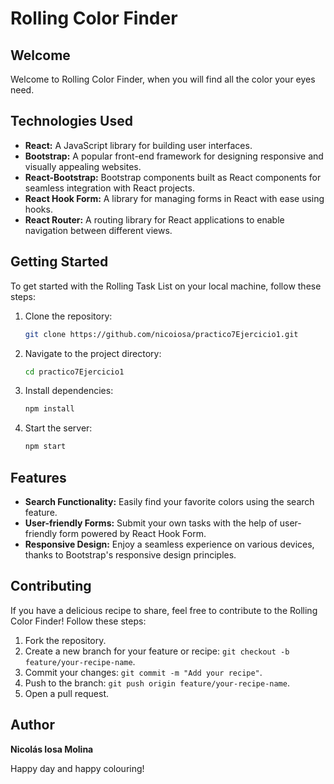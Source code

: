 # Rolling Color Finder

## Welcome

Welcome to Rolling Color Finder, when you will find all the color your eyes need.

## Technologies Used

- **React:** A JavaScript library for building user interfaces.
- **Bootstrap:** A popular front-end framework for designing responsive and visually appealing websites.
- **React-Bootstrap:** Bootstrap components built as React components for seamless integration with React projects.
- **React Hook Form:** A library for managing forms in React with ease using hooks.
- **React Router:** A routing library for React applications to enable navigation between different views.

## Getting Started

To get started with the Rolling Task List on your local machine, follow these steps:

1. Clone the repository:
   ```bash
   git clone https://github.com/nicoiosa/practico7Ejercicio1.git
   
2. Navigate to the project directory:
   ```bash
   cd practico7Ejercicio1
   
3. Install dependencies:
   ```bash
   npm install
   
4. Start the server:
   ```bash
   npm start

## Features

- **Search Functionality:** Easily find your favorite colors using the search feature.
- **User-friendly Forms:** Submit your own tasks with the help of user-friendly form powered by React Hook Form.
- **Responsive Design:** Enjoy a seamless experience on various devices, thanks to Bootstrap's responsive design principles.

## Contributing

If you have a delicious recipe to share, feel free to contribute to the Rolling Color Finder! Follow these steps:

1. Fork the repository.
2. Create a new branch for your feature or recipe: `git checkout -b feature/your-recipe-name`.
3. Commit your changes: `git commit -m "Add your recipe"`.
4. Push to the branch: `git push origin feature/your-recipe-name`.
5. Open a pull request.

## Author

**Nicolás Iosa Molina**

Happy day and happy colouring! 
